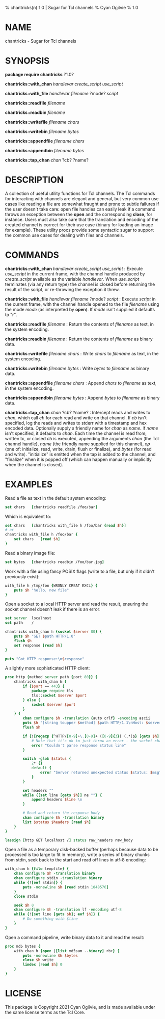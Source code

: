% chantricks(n) 1.0 | Sugar for Tcl channels
% Cyan Ogilvie
% 1.0

# NAME

chantricks - Sugar for Tcl channels

# SYNOPSIS

**package require chantricks** ?1.0?

**chantricks::with_chan** *handlevar* *create_script* *use_script*

**chantricks::with_file** *handlevar* *filename* ?mode? *script*

**chantricks::readfile** *filename*

**chantricks::readbin** *filename*

**chantricks::writefile** *filename* *chars*

**chantricks::writebin** *filename* *bytes*

**chantricks::appendfile** *filename* *chars*

**chantricks::appendbin** *filename* *bytes*

**chantricks::tap_chan** *chan* ?cb? ?name?

# DESCRIPTION

A collection of useful utility functions for Tcl channels.  The Tcl commands
for interacting with channels are elegant and general, but very common use
cases like reading a file are somewhat fraught and prone to subtle failures if
the user doesn't take care: open file handles can easily leak if a command
throws an exception between the **open** and the corresponding **close**, for
instance.  Users must also take care that the translation and encoding of the
created channel is correct for their use case (binary for loading an image for
example).  These utility procs provide some syntactic sugar to support the
common use cases for dealing with files and channels.

# COMMANDS

**chantricks::with_chan** *handlevar* *create_script* *use_script*
:   Execute *use_script* in the current frame, with the channel handle produced
    by *create_script* available as the variable *handlevar*.  When
    *use_script* terminates (via any return type) the channel is closed before
    returning the result of the script, or re-throwing the exception it threw.

**chantricks::with_file** *handlevar* *filename* ?mode? *script*
:   Execute *script* in the current frame, with the channel handle opened
    to the file *filename* using the mode *mode* (as interpreted by **open**).
    If *mode* isn't supplied it defaults to "r".

**chantricks::readfile** *filename*
:   Return the contents of *filename* as text, in the system encoding.

**chantricks::readbin** *filename*
:   Return the contents of *filename* as binary data.

**chantricks::writefile** *filename* *chars*
:   Write *chars* to *filename* as text, in the system encoding.

**chantricks::writebin** *filename* *bytes*
:   Write *bytes* to *filename* as binary data.

**chantricks::appendfile** *filename* *chars*
:   Append *chars* to *filename* as text, in the system encoding.

**chantricks::appendbin** *filename* *bytes*
:   Append *bytes* to *filename* as binary data.

**chantricks::tap_chan** *chan* ?cb? ?name?
:   Intercept reads and writes to *chan*, which call *cb* for each read and
    write on that channel.  If *cb* isn't specified, log the reads and writes
    to stderr with a timestamp and hex encoded data.  Optionally supply a
    friendly name for *chan* as *name*.  If *name* isn't specified, it defaults
    to *chan*.  Each time the channel is read from, written to, or closed *cb*
    is executed, appending the arguments *chan* (the Tcl channel handle),
	*name* (the friendly name supplied for this channel), *op* (one of:
	initialize, read, write, drain, flush or finalize), and *bytes* (for read
	and write).  "initialize" is emitted when the tap is added to the channel,
	and "finalize" when it is popped off (which can happen manually or
	implicitly when the channel is closed).

# EXAMPLES

Read a file as text in the default system encoding:

~~~tcl
set chars   [chantricks readfile /foo/bar]
~~~

Which is equivalent to:

~~~tcl
set chars   [chantricks with_file h /foo/bar {read $h}]
# or
chantricks with_file h /foo/bar {
    set chars   [read $h]
}
~~~

Read a binary image file:

~~~tcl
set bytes   [chantricks readbin /foo/bar.jpg]
~~~

Work with a file using fancy POSIX flags (write to a file, but only if it
didn't previously exist):

~~~tcl
with_file h /tmp/foo {WRONLY CREAT EXCL} {
    puts $h "hello, new file"
}
~~~

Open a socket to a local HTTP server and read the result, ensuring the socket
channel doesn't leak if there is an error:

~~~tcl
set server  localhost
set path    /

chantricks with_chan h {socket $server 80} {
    puts $h "GET $path HTTP/1.0"
    flush $h
    set response [read $h]
}

puts "Got HTTP response:\n$response"
~~~

A slightly more sophisticated HTTP client:

~~~tcl
proc http {method server path {port 80}} {
    chantricks with_chan h {
        if {$port == 443} {
            package require tls
            tls::socket $server $port
        } else {
            socket $server $port
        }
    } {
        chan configure $h -translation {auto crlf} -encoding ascii
        puts $h "[string toupper $method] $path HTTP/1.1\nHost: $server\nConnection: close\n"
        flush $h

        if {![regexp {^HTTP/[0-9]+\.[0-9]+ ([0-9]{3}) (.*)$} [gets $h] - status msg} {
            # Note that it's ok to just throw an error - the socket channel will be closed
            error "Couldn't parse response status line"
        }

        switch -glob $status {
            2* {}
            default {
                error "Server returned unexpected status $status: $msg"
            }
        }

        set headers ""
        while {[set line [gets $h]] ne ""} {
            append headers $line \n
        }

        # Read and return the response body
        chan configure $h -translation binary
        list $status $headers [read $h]
    }
}

lassign [http GET localhost /] status raw_headers raw_body
~~~

Open a file as a temporary disk-backed buffer (perhaps because data to be processed
is too large to fit in memory), write a series of binary chunks from stdin,
seek back to the start and read off lines in utf-8 encoding:

~~~tcl
with_chan h {file tempfile} {
    chan configure $h -translation binary
    chan configure stdin -translation binary
    while {![eof stdin]} {
        puts -nonewline $h [read stdin 1048576]
    }
    close stdin

    seek $h 0
    chan configure $h -translation lf -encoding utf-8
    while {![set line [gets $h]; eof $h]} {
        # Do something with $line
    }
}
~~~

Open a command pipeline, write binary data to it and read the result:

~~~tcl
proc md5 bytes {
    with_chan h {open |[list md5sum --binary] rb+} {
        puts -nonewline $h $bytes
        close $h write
        lindex [read $h] 0
    }
}
~~~

# LICENSE

This package is Copyright 2021 Cyan Ogilvie, and is made available under
the same license terms as the Tcl Core.

